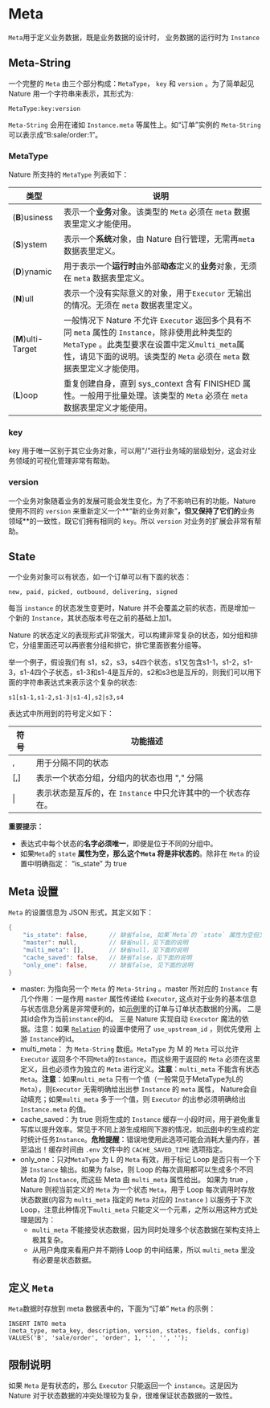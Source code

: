 # Meta

`Meta`用于定义业务数据，既是业务数据的设计时， 业务数据的运行时为 `Instance`

## Meta-String

一个完整的 `Meta` 由三个部分构成：`MetaType`， `key` 和 `version` 。为了简单起见 Nature 用一个字符串来表示，其形式为:

```
MetaType:key:version
```

`Meta-String` 会用在诸如 `Instance.meta` 等属性上。如“订单”实例的 `Meta-String` 可以表示成“B:sale/order:1”。

### MetaType

Nature 所支持的 `MetaType` 列表如下：

| **类型**           | **说明**                                                     |
| ------------------ | ------------------------------------------------------------ |
| (**B**)usiness     | 表示一个**业务**对象。该类型的 `Meta` 必须在 `meta` 数据表里定义才能使用。 |
| (**S**)ystem       | 表示一个**系统**对象，由 Nature 自行管理，无需再`meta` 数据表里定义。 |
| (**D**)ynamic      | 用于表示一个**运行时**由外部**动态**定义的**业务**对象，无须在 `meta` 数据表里定义。 |
| (**N**)ull         | 表示一个没有实际意义的对象，用于`Executor` 无输出的情况。无须在 `meta` 数据表里定义。 |
| (**M**)ulti-Target | 一般情况下 Nature 不允许 `Executor` 返回多个具有不同 `meta` 属性的 `Instance`，除非使用此种类型的 `MetaType` 。此类型要求在设置中定义`multi_meta`属性，请见下面的说明。该类型的 `Meta` 必须在 `meta` 数据表里定义才能使用。 |
| (**L**)oop         | 重复创建自身，直到 sys_context 含有 FINISHED 属性。一般用于批量处理。该类型的 `Meta` 必须在 `meta` 数据表里定义才能使用。 |

### key

key  用于唯一区别于其它业务对象，可以用"/"进行业务域的层级划分，这会对业务领域的可视化管理非常有帮助。

### version

一个业务对象随着业务的发展可能会发生变化，为了不影响已有的功能，Nature 使用不同的 `version` 来重新定义一个**“新的业务对象”**，但又保持了它们的**业务领域**的一致性，既它们拥有相同的 `key`。所以 `version` 对业务的扩展会非常有帮助。

## State

一个业务对象可以有状态，如一个订单可以有下面的状态：

```
new, paid, picked, outbound, delivering, signed
```

每当 `instance`  的状态发生变更时，Nature 并不会覆盖之前的状态，而是增加一个新的 `Instance`，其状态版本号在之前的基础上加1。

Nature 的状态定义的表现形式非常强大，可以构建非常复杂的状态，如分组和排它，分组里面还可以再嵌套分组和排它，排它里面嵌套分组等。

举一个例子，假设我们有 s1，s2，s3，s4四个状态，s1又包含s1-1，s1-2，s1-3，s1-4四个子状态，s1-3和s1-4是互斥的，s2和s3也是互斥的，则我们可以用下面的字符串表达式来表示这个复杂的状态:

```
s1[s1-1,s1-2,s1-3|s1-4],s2|s3,s4
```

表达式中所用到的符号定义如下：

| **符号** | **功能描述**                                                 |
| -------- | ------------------------------------------------------------ |
| ,        | 用于分隔不同的状态                                           |
| [,]      | 表示一个状态分组，分组内的状态也用 "," 分隔                  |
| \|       | 表示状态是互斥的，在 `Instance` 中只允许其中的一个状态存在。 |

**重要提示：** 

- 表达式中每个状态的**名字必须唯一**，即便是位于不同的分组中。
- 如果`Meta`的 `state` **属性为空，那么这个`Meta` 将是非状态的**。除非在 `Meta` 的设置中明确指定： “is_state” 为 true

## Meta 设置

`Meta` 的设置信息为 JSON 形式，其定义如下：

```rust
{
    "is_state": false,		// 缺省false, 如果`Meta`的 `state` 属性为空但又需要成为状态数据时，可以将这个属性设置为true。如一个计数器 `Meta` 是需要状态的。
    "master": null,			// 缺省null，见下面的说明
    "multi_meta": [],		// 缺省null，见下面的说明
    "cache_saved": false,	// 缺省false，见下面的说明
    "only_one": false,		// 缺省false, 见下面的说明
}
```

- master: 为指向另一个 `Meta` 的 `Meta-String` 。master 所对应的 `Instance` 有几个作用：一是作用 `master` 属性传递给 `Executor`, 这点对于业务的基本信息与状态信息分离是非常便利的，如[示例](https://github.com/llxxbb/Nature-Demo)里的订单与订单状态数据的分离。 二是其id会作为当前`instance`的id。 三是 Nature 实现自动 `Executor` 魔法的依据。注意：如果 [`Relation`](relation.md) 的设置中使用了 `use_upstream_id` ，则优先使用 上游 `Instance`的id。
- multi_meta： 为 `Meta-String` 数组。`MetaType` 为 M 的 `Meta` 可以允许`Executor` 返回多个不同`Meta`的`Instance`。而这些用于返回的 `Meta` 必须在这里定义，且也必须作为独立的 `Meta` 进行定义。**注意**：`multi_meta` 不能含有状态 `Meta`。**注意**：如果`multi_meta` 只有一个值（一般常见于MetaType为L的`Meta`），则`Executor` 无需明确给出出参 `Instance` 的 `meta` 属性， Nature会自动填充；如果`multi_meta` 多于一个值，则 `Executor` 的出参必须明确给出 `Instance.meta` 的值。
- cache_saved：为 true 则将生成的 `Instance` 缓存一小段时间，用于避免重复写库以提升效率。常见于不同上游生成相同下游的情况，如[示例](https://github.com/llxxbb/Nature-Demo)中的生成的定时统计任务`Instance`。**危险提醒**：错误地使用此选项可能会消耗大量内存，甚至溢出！缓存时间由 `.env` 文件中的 `CACHE_SAVED_TIME` 选项指定。
- only_one：只对`MetaType` 为 L 的 `Meta` 有效，用于标记 Loop 是否只有一个下游 `Instance` 输出。如果为 false，则 Loop 的每次调用都可以生成多个不同 Meta 的 `Instance`, 而这些 Meta 由 `multi_meta` 属性给出。 如果为 true ，Nature 则视当前定义的 `Meta` 为一个状态 `Meta`，用于 Loop 每次调用时存放状态数据(内容为 `multi_meta` 指定的 `Meta` 对应的 `Instance` ) 以服务于下次 Loop，注意此种情况下`multi_meta` 只能定义一个元素，之所以用这种方式处理是因为：
  - `multi_meta`  不能接受状态数据，因为同时处理多个状态数据在架构支持上极其复杂。
  - 从用户角度来看用户并不期待 Loop 的中间结果，所以 `multi_meta` 里没有必要是状态数据。

## 定义 `Meta`

`Meta`数据时存放到 meta 数据表中的，下面为“订单” `Meta` 的示例：

```mysql
INSERT INTO meta
(meta_type, meta_key, description, version, states, fields, config)
VALUES('B', 'sale/order', 'order', 1, '', '', '');
```

## 限制说明

如果 `Meta` 是有状态的，那么 `Executor` 只能返回一个 `instance`。这是因为 Nature 对于状态数据的冲突处理较为复杂，很难保证状态数据的一致性。